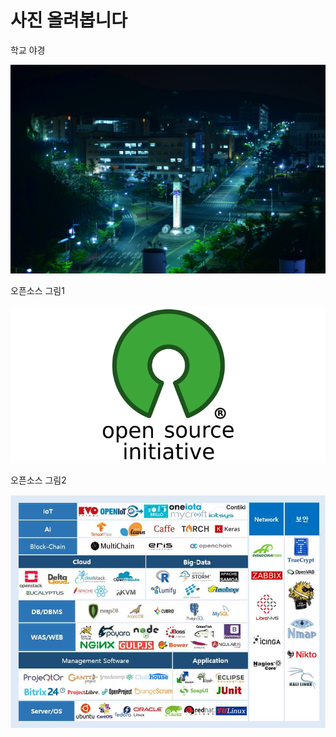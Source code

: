 # 사진 올려봅니다

학교 야경

![학교 밤 모습](./output_1_0.jpg)
    
오픈소스 그림1

![오픈소스 그림1](./output_2_0.png)
    
오픈소스 그림2

![오픈소스 그림2](./output_3_0.png)
    





